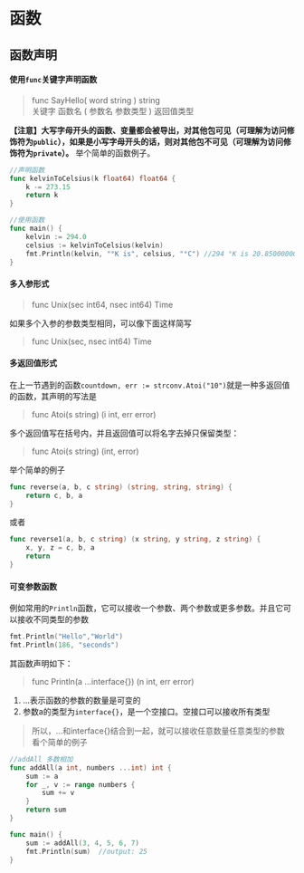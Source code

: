 # 函数

## 函数声明
#### 使用`func`关键字声明函数
> func  SayHello( word   string )  string   
> 关键字 函数名   ( 参数名 参数类型 )  返回值类型

**【注意】大写字母开头的函数、变量都会被导出，对其他包可见（可理解为访问修饰符为`public`），如果是小写字母开头的话，则对其他包不可见（可理解为访问修饰符为`private`）。** 
举个简单的函数例子。
```go
//声明函数
func kelvinToCelsius(k float64) float64 {
	k -= 273.15
	return k
}

//使用函数
func main() {
	kelvin := 294.0
	celsius := kelvinToCelsius(kelvin)
	fmt.Println(kelvin, "°K is", celsius, "°C") //294 °K is 20.850000000000023 °C
}
```
#### 多入参形式   
> func Unix(sec int64, nsec int64) Time

如果多个入参的参数类型相同，可以像下面这样简写
> func Unix(sec, nsec int64) Time

#### 多返回值形式
在上一节遇到的函数`countdown, err := strconv.Atoi("10")`就是一种多返回值的函数，其声明的写法是
> func Atoi(s string) (i int, err error) 

多个返回值写在括号内，并且返回值可以将名字去掉只保留类型：
> func Atoi(s string) (int, error)

举个简单的例子
```go
func reverse(a, b, c string) (string, string, string) {
	return c, b, a
}
```
或者
```go
func reverse1(a, b, c string) (x string, y string, z string) {
	x, y, z = c, b, a
	return
}
```
#### 可变参数函数
例如常用的`Println`函数，它可以接收一个参数、两个参数或更多参数。并且它可以接收不同类型的参数
```go
fmt.Println("Hello","World")
fmt.Println(186, "seconds")
```
其函数声明如下：
> func Println(a ...interface{}) (n int, err error)
1. ...表示函数的参数的数量是可变的
2. 参数a的类型为`interface{}`，是一个空接口。空接口可以接收所有类型
> 所以，...和interface{}结合到一起，就可以接收任意数量任意类型的参数
看个简单的例子
```go
//addAll 多数相加
func addAll(a int, numbers ...int) int {
	sum := a
	for _, v := range numbers {
		sum += v
	}
	return sum
}

func main() {
	sum := addAll(3, 4, 5, 6, 7)
	fmt.Println(sum)  //output: 25
}
```